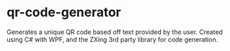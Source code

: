 # qr-code-generator
Generates a unique QR code based off text provided by the user. Created using C# with WPF, and the ZXing 3rd party library for code generation.
